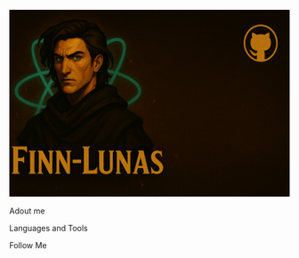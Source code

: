![Header](https://github.com/Finn-Lunas/Finn-Lunas/blob/main/assets/newBaner.jpg)

Adout me

Languages and Tools

Follow Me
